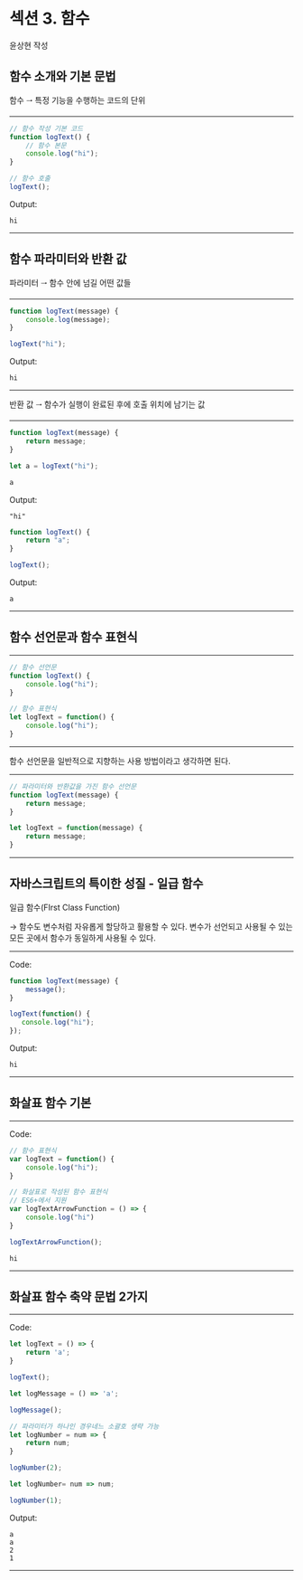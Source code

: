 # 섹션 3. 함수

윤상현 작성



## 함수 소개와 기본 문법

함수 🠂 특정 기능을 수행하는 코드의 단위

---

```javascript
// 함수 작성 기본 코드
function logText() {
    // 함수 본문
    console.log("hi");
}

// 함수 호출
logText();
```

Output:

```pseudocode
hi
```

---



## 함수 파라미터와 반환 값

파라미터 🠂 함수 안에 넘길 어떤 값들

---

```javascript
function logText(message) {
    console.log(message);
}

logText("hi");
```

Output:

```pseudocode
hi
```

---



반환 값 🠂 함수가 실행이 완료된 후에 호출 위치에 남기는 값

---

```javascript
function logText(message) {
    return message;
}

let a = logText("hi");

a
```

Output:

```pseudocode
"hi"
```



```javascript
function logText() {
	return "a";
}

logText();
```

Output:

```pseudocode
a
```

---



## 함수 선언문과 함수 표현식

---

```javascript
// 함수 선언문
function logText() {
    console.log("hi");
}

// 함수 표현식
let logText = function() {
    console.log("hi");
}
```

---

함수 선언문을 일반적으로 지향하는 사용 방법이라고 생각하면 된다.

---

```javascript
// 파라미터와 반환값을 가진 함수 선언문
function logText(message) {
    return message;
}

let logText = function(message) {
    return message;
}
```

---



## 자바스크립트의 특이한 성질 - 일급 함수

일급 함수(FIrst Class Function)

→ 함수도 변수처럼 자유롭게 할당하고 활용할 수 있다. 변수가 선언되고 사용될 수 있는 모든 곳에서 함수가 동일하게 사용될 수 있다.

---

Code:

```javascript
function logText(message) {
    message();
}

logText(function() {
   console.log("hi"); 
});
```

Output:

```pseudocode
hi
```

---



## 화살표 함수 기본

---

Code:

```javascript
// 함수 표현식
var logText = function() {
    console.log("hi");
}

// 화살표로 작성된 함수 표현식
// ES6+에서 지원
var logTextArrowFunction = () => {
    console.log("hi")
}

logTextArrowFunction();
```

```pseudocode
hi
```

---



## 화살표 함수 축약 문법 2가지

---

Code:

```javascript
let logText = () => {
    return 'a';
}

logText();

let logMessage = () => 'a';

logMessage();

// 파라미터가 하나인 경우네느 소괄호 생략 가능
let logNumber = num => {
    return num;
}

logNumber(2);

let logNumber= num => num;

logNumber(1);
```

Output:

```pseudocode
a
a
2
1
```

---